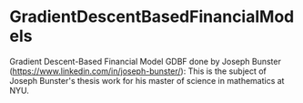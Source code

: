 # GradientDescentBasedFinancialModels
Gradient Descent-Based Financial Model GDBF done by Joseph Bunster (https://www.linkedin.com/in/joseph-bunster/): This is the subject of Joseph Bunster's thesis work for his master of science in mathematics at NYU. 
